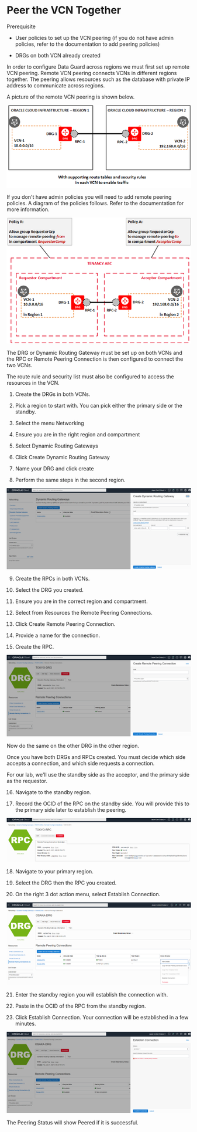 # Peer the VCN Together

Prerequisite

- User policies to set up the VCN peering  (if you do not have admin policies, refer to the documentation to add peering policies)

- DRGs on both VCN already created


In order to configure Data Guard across regions we must first set up remote VCN peering.  Remote VCN peering connects VCNs in different regions together.  The peering allows resources such as the database with private IP address to communicate across regions.

A picture of the remote VCN peering is shown below.  



![This image shows the basic layout of two VCNs that are remotely peered, each with a remote peering connection on the DRG](images\network_remote_peering_basic.png)



If you don't have admin policies you will need to add remote peering policies.  A diagram of the policies follows.  Refer to the documentation for more information.



![This image shows the two policies for VCNs in different regions but in the same tenancy.](images\network_remote_peering_policy_same_tenancy.png)





The DRG or Dynamic Routing Gateway must be set up on both VCNs and the RPC or Remote Peering Connection is then configured to connect the two VCNs.  

The route rule and security list must also be configured to access the resources in the VCN.  

1. Create the DRGs in both VCNs.  

2. Pick a region to start with.  You can pick either the primary side or the standby.

3. Select the menu Networking 

4. Ensure you are in the right region and compartment 

5. Select Dynamic Routing Gateways

6. Click Create Dynamic Routing Gateway

7. Name your DRG and click create

8. Perform the same steps in the second region.


![image-20210124110913518](images\image-20210124110913518.png)



9. Create the RPCs in both VCNs.

10. Select the DRG you created.

11. Ensure you are in the correct region and compartment.

12. Select from Resources the Remote Peering Connections.

13. Click Create Remote Peering Connection.

14. Provide a name for the connection.

15. Create the RPC.



![image-20210124111112366](images\image-20210124111112366.png)



Now do the same on the other DRG in the other region.

Once you have both DRGs and RPCs created.  You must decide which side accepts a connection, and which side requests a connection.

For our lab, we'll use the standby side as the acceptor, and the primary side as the requestor.  

16. Navigate to the standby region.

17. Record the OCID of the RPC on the standby side.  You will provide this to the primary side later to establish the peering.

![image-20210124114804001](images\image-20210124114804001.png)



18. Navigate to your primary region.

19. Select the DRG then the RPC you created.

20. On the right 3 dot action menu, select Establish Connection.



![image-20210124114006763](images\image-20210124114006763.png)

21. Enter the standby region you will establish the connection with.

22. Paste in the OCID of the RPC from the standby region.

23. Click Establish Connection.  Your connection will be established in a few minutes.



![image-20210124114207345](images\image-20210124114207345.png)



The Peering Status will show Peered if it is successful.